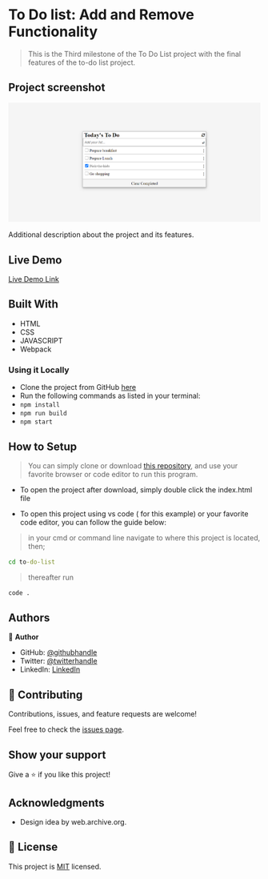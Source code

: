 

# To Do list: Add and Remove Functionality

> This is the Third milestone of the To Do List project with the final features of the to-do list project.

## Project screenshot

![screenshot](./app_screenshot.png)

Additional description about the project and its features.

## Live Demo

[Live Demo Link](https://mosams.github.io/to-do-list//dist/)

## Built With

- HTML
- CSS
- JAVASCRIPT
- Webpack

### Using it Locally
- Clone the project from GitHub [here](https://github.com/Mosams/to-do-list.git)
- Run the following commands as listed in your terminal:
- `npm install`
- `npm run build`
- `npm start`

## How to Setup
> You can simply clone or download [this repository](https://github.com/Mosams/to-do-list.git), and use your favorite browser or code editor to run this program.

- To open the project after download, simply double click the index.html file

- To open this project using vs code ( for this example) or your favorite code editor, you can follow the guide below:
> in your cmd or command line navigate to where this project is located, then;
```cmd
cd to-do-list
```
> thereafter run
```cmd
code .
```

## Authors

👤 **Author**

- GitHub: [@githubhandle](https://github.com/Mosams/)
- Twitter: [@twitterhandle](https://twitter.com/sam_mongare)
- LinkedIn: [LinkedIn](https://www.linkedin.com/in/sammy-mongare-b8288310b/)

## 🤝 Contributing

Contributions, issues, and feature requests are welcome!

Feel free to check the [issues page](../../issues/).

## Show your support

Give a ⭐️ if you like this project!

## Acknowledgments
- Design idea by  web.archive.org.

## 📝 License

This project is [MIT](./MIT.md) licensed.